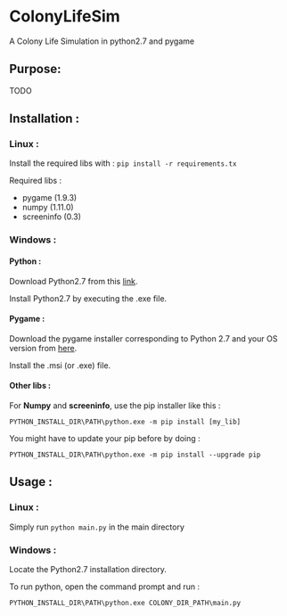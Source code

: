 # ColonyLifeSim

A Colony Life Simulation in python2.7 and pygame

## Purpose:

TODO

## Installation :

### Linux :

Install the required libs with :
`pip install -r requirements.tx`

Required libs :
* pygame (1.9.3)
* numpy (1.11.0)
* screeninfo (0.3)

### Windows :

#### Python :

Download Python2.7 from this [link](https://www.python.org/download/releases/2.7/).

Install Python2.7 by executing the .exe file.

#### Pygame :

Download the pygame installer corresponding to Python 2.7 and your OS version from [here](https://www.pygame.org/download.shtml).

Install the .msi (or .exe) file.

#### Other libs :

For __Numpy__ and __screeninfo__, use the pip installer like this :

`PYTHON_INSTALL_DIR\PATH\python.exe -m pip install [my_lib]`

You might have to update your pip before by doing :

`PYTHON_INSTALL_DIR\PATH\python.exe -m pip install --upgrade pip`

## Usage :

### Linux :

Simply run
`python main.py`
in the main directory

### Windows :

Locate the Python2.7 installation directory. 

To run python, open the command prompt and run :

`PYTHON_INSTALL_DIR\PATH\python.exe COLONY_DIR_PATH\main.py`
